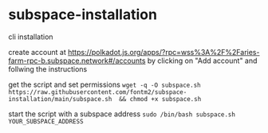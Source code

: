 # subspace-installation
cli installation

create account at https://polkadot.js.org/apps/?rpc=wss%3A%2F%2Faries-farm-rpc-b.subspace.network#/accounts by clicking on "Add account" and follwing the instructions

get the script and set permissions
`wget -q -O subspace.sh https://raw.githubusercontent.com/fontm2/subspace-installation/main/subspace.sh  && chmod +x subspace.sh`

start the script with a subspace address 
`sudo /bin/bash subspace.sh YOUR_SUBSPACE_ADDRESS`
